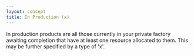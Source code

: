 ```yaml
---
layout: concept
title: In Production (x)
---
```


In production products are all those currently in your private factory awaiting completion that have at least one resource allocated to them. This may be further specified by a type of 'x'.
